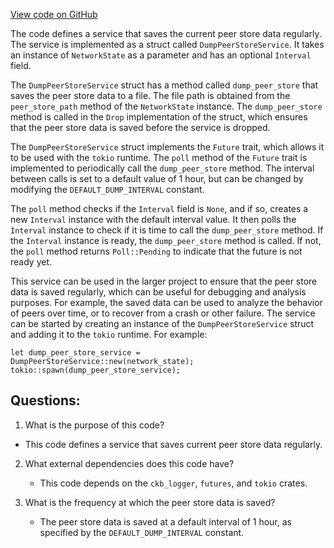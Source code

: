 [View code on GitHub](https://github.com/nervosnetwork/ckb/blob/develop/network/src/services/dump_peer_store.rs)

The code defines a service that saves the current peer store data regularly. The service is implemented as a struct called `DumpPeerStoreService`. It takes an instance of `NetworkState` as a parameter and has an optional `Interval` field.

The `DumpPeerStoreService` struct has a method called `dump_peer_store` that saves the peer store data to a file. The file path is obtained from the `peer_store_path` method of the `NetworkState` instance. The `dump_peer_store` method is called in the `Drop` implementation of the struct, which ensures that the peer store data is saved before the service is dropped.

The `DumpPeerStoreService` struct implements the `Future` trait, which allows it to be used with the `tokio` runtime. The `poll` method of the `Future` trait is implemented to periodically call the `dump_peer_store` method. The interval between calls is set to a default value of 1 hour, but can be changed by modifying the `DEFAULT_DUMP_INTERVAL` constant.

The `poll` method checks if the `Interval` field is `None`, and if so, creates a new `Interval` instance with the default interval value. It then polls the `Interval` instance to check if it is time to call the `dump_peer_store` method. If the `Interval` instance is ready, the `dump_peer_store` method is called. If not, the `poll` method returns `Poll::Pending` to indicate that the future is not ready yet.

This service can be used in the larger project to ensure that the peer store data is saved regularly, which can be useful for debugging and analysis purposes. For example, the saved data can be used to analyze the behavior of peers over time, or to recover from a crash or other failure. The service can be started by creating an instance of the `DumpPeerStoreService` struct and adding it to the `tokio` runtime. For example:

```
let dump_peer_store_service = DumpPeerStoreService::new(network_state);
tokio::spawn(dump_peer_store_service);
```
## Questions:
 1. What is the purpose of this code?
   - This code defines a service that saves current peer store data regularly.

2. What external dependencies does this code have?
   - This code depends on the `ckb_logger`, `futures`, and `tokio` crates.

3. What is the frequency at which the peer store data is saved?
   - The peer store data is saved at a default interval of 1 hour, as specified by the `DEFAULT_DUMP_INTERVAL` constant.
